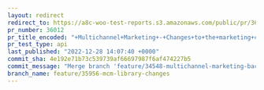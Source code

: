 ```yaml
---
layout: redirect
redirect_to: https://a8c-woo-test-reports.s3.amazonaws.com/public/pr/36012/api/index.html
pr_number: 36012
pr_title_encoded: "+Multichannel+Marketing+-+Changes+to+the+marketing+classes"
pr_test_type: api
last_published: "2022-12-28 14:07:40 +0000"
commit_sha: 4e192e71b73c539739af66697987f6af474227b5
commit_message: "Merge branch 'feature/34548-multichannel-marketing-backend' into feat…"
branch_name: feature/35956-mcm-library-changes
---
```

